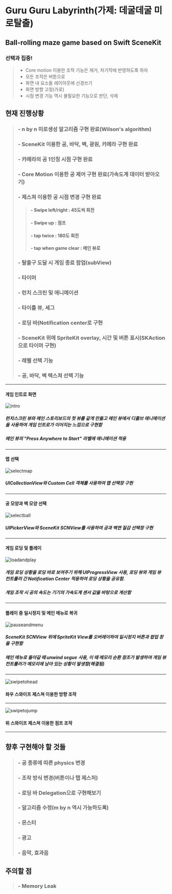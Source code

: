 Guru Guru Labyrinth(가제: 데굴데굴 미로탈출)
======================================

Ball-rolling maze game based on Swift SceneKit
----------------------------------------------

### 선택과 집중!
> - Core motion 이용한 조작 기능은 제거, 차기작에 반영하도록 하자
> - 모든 조작은 버튼으로
> - 화면 내 요소들 레이아웃에 신경쓰기
> - 화면 방향 고정(가로)
> - 시점 변경 기능 역시 불필요한 기능으로 판단, 삭제


## 현재 진행상황

> ### - n by n 미로생성 알고리즘 구현 완료(Wilson's algorithm)
> ### - SceneKit 이용한 공, 바닥, 벽, 광원, 카메라 구현 완료
> ### - 카메라의 공 1인칭 시점 구현 완료
> ### - Core Motion 이용한 공 제어 구현 완료(가속도계 데이터 받아오기)
> ### - 제스쳐 이용한 공 시점 변경 구현 완료
>> #### - Swipe left/right : 45도씩 회전
>> #### - Swipe up : 점프
>> #### - tap twice : 180도 회전
>> #### - tap when game clear : 메인 뷰로 
> ### - 탈출구 도달 시 게임 종료 팝업(subView)
> ### - 타이머
> ### - 런치 스크린 및 애니메이션
> ### - 타이틀 뷰, 세그
> ### - 로딩 바(Notification center로 구현
> ### - SceneKit 위에 SpriteKit overlay, 시간 및 버튼 표시(SKAction으로 타이머 구현)
> ### - 레벨 선택 기능
> ### - 공, 바닥, 벽 텍스쳐 선택 기능

---
#### 게임 인트로 화면
![intro](https://user-images.githubusercontent.com/63936699/113152646-4c0fdd80-9271-11eb-9109-5b6072de043c.gif)
##### 런치스크린 뷰와 메인 스토리보드의 첫 뷰를 같게 만들고 메인 뷰에서 디졸브 애니메이션을 사용하여 게임 인트로가 이어지는 느낌으로 구현함
##### 메인 뷰의 "Press Anywhere to Start" 라벨에 애니메이션 적용
---
#### 맵 선택
![selectmap](https://user-images.githubusercontent.com/63936699/113152868-82e5f380-9271-11eb-81c6-884dd20894ff.gif)
##### UICollectionView와 Custom Cell 객체를 사용하여 맵 선택창 구현
---
#### 공 모양과 벽 모양 선택
![selectball](https://user-images.githubusercontent.com/63936699/113152805-75c90480-9271-11eb-8089-b45d17682c64.gif)
##### UIPickerView와 SceneKit SCNView를 사용하여 공과 벽면 질감 선택창 구현
---
#### 게임 로딩 및 플레이
![loadandplay](https://user-images.githubusercontent.com/63936699/113152726-5d58ea00-9271-11eb-9178-366a8455065d.gif)
##### 게임 로딩 상황을 로딩 바로 보여주기 위해 UIProgressView 사용, 로딩 뷰와 게임 뷰 컨트롤러 간 Notification Center 적용하여 로딩 상황을 공유함.
##### 게임 조작 시 공의 속도는 기기의 가속도계 센서 값을 바탕으로 계산함
---
#### 플레이 중 일시정지 및 메인 메뉴로 복귀
![pauseandmenu](https://user-images.githubusercontent.com/63936699/113152757-6944ac00-9271-11eb-90ee-b1da168d7ae7.gif)
##### SceneKit SCNView 위에 SpriteKit View를 오버레이하여 일시정지 버튼과 팝업 창을 구현함
##### 메인 메뉴로 돌아갈 때 unwind segue 사용, 이 때 메모리 순환 참조가 발생하여 게임 뷰 컨트롤러가 메모리에 남아 있는 상황이 발생함(해결됨)
---
![swipetohead](https://user-images.githubusercontent.com/63936699/113152912-8d07f200-9271-11eb-8299-1c3341c21289.gif)
#### 좌우 스와이프 제스쳐 이용한 방향 조작
---
![swipetojump](https://user-images.githubusercontent.com/63936699/113152968-9c873b00-9271-11eb-9759-038a1cce4dd6.gif)
#### 위  스와이프 제스쳐 이용한 점프 조작
---

## 향후 구현해야 할 것들

> ### - 공 종류에 따른 physics 변경
> ### - 조작 방식 변경(버튼이나 탭 제스처)
> ### - 로딩 바 Delegation으로 구현해보기
> ### - 알고리즘 수정(m by n 역시 가능하도록)
> ### - 몬스터
> ### - 광고
> ### - 음악, 효과음

## 주의할 점

> ### - Memory Leak 
